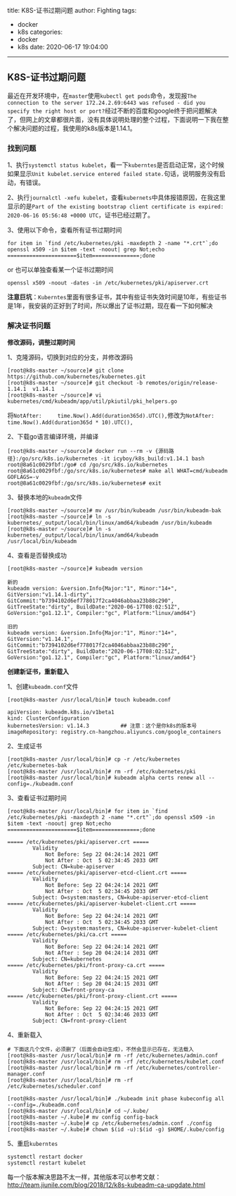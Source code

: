 title: K8S-证书过期问题
author: Fighting
tags:
  - docker
  - k8s
categories:
  - docker
  - k8s
date: 2020-06-17 19:04:00
---
## K8S-证书过期问题

最近在开发环境中，在`master`使用`kubectl get pods`命令，发现报`The connection to the server 172.24.2.69:6443 was refused - did you specify the right host or port?`经过不断的百度和google终于把问题解决了，但网上的文章都很片面，没有具体说明处理的整个过程，下面说明一下我在整个解决问题的过程，我使用的k8s版本是1.14.1。

<!-- more -->


### 找到问题

1、执行`systemctl status kubelet`，看一下`kuberntes`是否启动正常，这个时候如果显示`Unit kubelet.service entered failed state.`句话，说明服务没有启动，有错误。

2、执行`journalctl -xefu kubelet`，查看`kubernets`中具体报错原因，在我这里显示的是`Part of the existing bootstrap client certificate is expired: 2020-06-16 05:56:48 +0000 UTC`，证书已经过期了。

3、使用以下命令，查看所有证书过期时间

```shell
for item in `find /etc/kubernetes/pki -maxdepth 2 -name "*.crt"`;do openssl x509 -in $item -text -noout| grep Not;echo ======================$item===============;done
```

or 也可以单独查看某一个证书过期时间

```shell
openssl x509 -noout -dates -in /etc/kubernetes/pki/apiserver.crt
```



**注意巨坑**：`Kuberntes`里面有很多证书，其中有些证书失效时间是10年，有些证书是1年，我安装的正好到了时间，所以爆出了证书过期，现在看一下如何解决



### 解决证书问题

**修改源码，调整过期时间**

1、克隆源码，切换到对应的分支，并修改源码

```shell
[root@k8s-master ~/source]# git clone https://github.com/kubernetes/kubernetes.git
[root@k8s-master ~/source]# git checkout -b remotes/origin/release-1.14.1  v1.14.1
[root@k8s-master ~/source]# vi kubernetes/cmd/kubeadm/app/util/pkiutil/pki_helpers.go
```

将`NotAfter:     time.Now().Add(duration365d).UTC(),`修改为`NotAfter:     time.Now().Add(duration365d * 10).UTC(),`



2、下载go语言编译环境，并编译

```shell
[root@k8s-master ~/source]# docker run --rm -v {源码路径}:/go/src/k8s.io/kubernetes -it icyboy/k8s_build:v1.14.1 bash
root@8a61c0029fbf:/go# cd /go/src/k8s.io/kubernetes
root@8a61c0029fbf:/go/src/k8s.io/kubernetes# make all WHAT=cmd/kubeadm GOFLAGS=-v
root@8a61c0029fbf:/go/src/k8s.io/kubernetes# exit
```



3、替换本地的`kubeadm`文件

```shell
[root@k8s-master ~/source]# mv /usr/bin/kubeadm /usr/bin/kubeadm-bak
[root@k8s-master ~/source]# ln -s kubernetes/_output/local/bin/linux/amd64/kubeadm /usr/bin/kubeadm
[root@k8s-master ~/source]# ln -s kubernetes/_output/local/bin/linux/amd64/kubeadm /usr/local/bin/kubeadm
```



4、查看是否替换成功

```shell
[root@k8s-master ~/source]# kubeadm version

新的
kubeadm version: &version.Info{Major:"1", Minor:"14+", GitVersion:"v1.14.1-dirty", GitCommit:"b7394102d6ef778017f2ca4046abbaa23b88c290", GitTreeState:"dirty", BuildDate:"2020-06-17T08:02:51Z", GoVersion:"go1.12.1", Compiler:"gc", Platform:"linux/amd64"}

旧的
kubeadm version: &version.Info{Major:"1", Minor:"14+", GitVersion:"v1.14.1", GitCommit:"b7394102d6ef778017f2ca4046abbaa23b88c290", GitTreeState:"dirty", BuildDate:"2020-06-17T08:02:51Z", GoVersion:"go1.12.1", Compiler:"gc", Platform:"linux/amd64"}
```

**创建新证书，重新载入**

1、创建`kubeadm.conf`文件

```shell
[root@k8s-master /usr/local/bin]# touch kubeadm.conf

apiVersion: kubeadm.k8s.io/v1beta1
kind: ClusterConfiguration
kubernetesVersion: v1.14.3			## 注意：这个是你k8s的版本号
imageRepository: registry.cn-hangzhou.aliyuncs.com/google_containers
```

2、生成证书

```shell
[root@k8s-master /usr/local/bin]# cp -r /etc/kubernetes /etc/kubernetes-bak
[root@k8s-master /usr/local/bin]# rm -rf /etc/kubernetes/pki
[root@k8s-master /usr/local/bin]# kubeadm alpha certs renew all --config=./kubeadm.conf
```

3、查看证书过期时间

```shell
[root@k8s-master /usr/local/bin]# for item in `find /etc/kubernetes/pki -maxdepth 2 -name "*.crt"`;do openssl x509 -in $item -text -noout| grep Not;echo ======================$item===============;done

===== /etc/kubernetes/pki/apiserver.crt =====
        Validity
            Not Before: Sep 22 04:24:14 2021 GMT
            Not After : Oct  5 02:34:45 2033 GMT
        Subject: CN=kube-apiserver
===== /etc/kubernetes/pki/apiserver-etcd-client.crt =====
        Validity
            Not Before: Sep 22 04:24:14 2021 GMT
            Not After : Oct  5 02:34:45 2033 GMT
        Subject: O=system:masters, CN=kube-apiserver-etcd-client
===== /etc/kubernetes/pki/apiserver-kubelet-client.crt =====
        Validity
            Not Before: Sep 22 04:24:14 2021 GMT
            Not After : Oct  5 02:34:45 2033 GMT
        Subject: O=system:masters, CN=kube-apiserver-kubelet-client
===== /etc/kubernetes/pki/ca.crt =====
        Validity
            Not Before: Sep 22 04:24:14 2021 GMT
            Not After : Sep 20 04:24:14 2031 GMT
        Subject: CN=kubernetes
===== /etc/kubernetes/pki/front-proxy-ca.crt =====
        Validity
            Not Before: Sep 22 04:24:15 2021 GMT
            Not After : Sep 20 04:24:15 2031 GMT
        Subject: CN=front-proxy-ca
===== /etc/kubernetes/pki/front-proxy-client.crt =====
        Validity
            Not Before: Sep 22 04:24:15 2021 GMT
            Not After : Oct  5 02:34:46 2033 GMT
        Subject: CN=front-proxy-client
```

4、重新载入

```shell
# 下面这几个文件，必须删了（后面会自动生成），不然会显示已存在，无法载入
[root@k8s-master /usr/local/bin]# rm -rf /etc/kubernetes/admin.conf
[root@k8s-master /usr/local/bin]# rm -rf /etc/kubernetes/kubelet.conf
[root@k8s-master /usr/local/bin]# rm -rf /etc/kubernetes/controller-manager.conf
[root@k8s-master /usr/local/bin]# rm -rf /etc/kubernetes/scheduler.conf

[root@k8s-master /usr/local/bin]# ./kubeadm init phase kubeconfig all --config=./kubeadm.conf
[root@k8s-master /usr/local/bin]# cd ~/.kube/
[root@k8s-master ~/.kube]# mv config config-back
[root@k8s-master ~/.kube]# cp /etc/kubernetes/admin.conf ./config
[root@k8s-master ~/.kube]# chown $(id -u):$(id -g) $HOME/.kube/config
```

5、重启`kuberntes`

```shell
systemctl restart docker
systemctl restart kubelet
```

每一个版本解决思路不太一样，其他版本可以参考文献：http://team.jiunile.com/blog/2018/12/k8s-kubeadm-ca-upgdate.html

